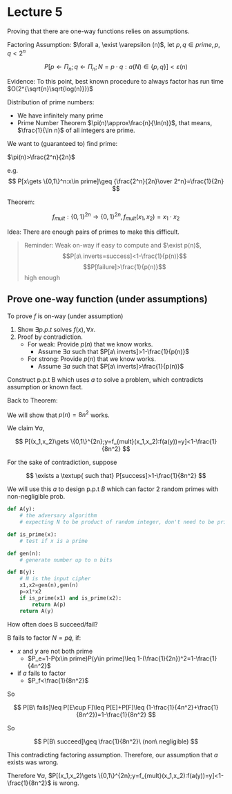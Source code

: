 # Lecture 5

Proving that there are one-way functions relies on assumptions.

Factoring Assumption: $\forall a, \exist \varepsilon (n)$, let $p,q\in prime,p,q<2^n$

$$
P[p\gets \Pi_n;q\gets \Pi_n;N=p\cdot q:a(N)\in \{p,q\}]<\varepsilon(n)
$$

Evidence: To this point, best known procedure to always factor has run time $O(2^{\sqrt{n}\sqrt{log(n)}})$

Distribution of prime numbers:

- We have infinitely many prime
- Prime Number Theorem $\pi(n)\approx\frac{n}{\ln(n)}$, that means, $\frac{1}{\ln n}$ of all integers are prime.

We want to (guaranteed to) find prime:

$\pi(n)>\frac{2^n}{2n}$

e.g. 
$$
P[x\gets \{0,1\}^n:x\in prime]\geq {\frac{2^n}{2n}\over 2^n}=\frac{1}{2n}
$$

Theorem:

$$
f_{mult}:\{0,1\}^{2n}\to \{0,1\}^{2n},f_{mult}(x_1,x_2)=x_1\cdot x_2
$$

Idea: There are enough pairs of primes to make this difficult.

> Reminder: Weak on-way if easy to compute and $\exist p(n)$,
> $$P[a\ inverts=success]<1-\frac{1}{p(n)}$$
> $$P[failure]>\frac{1}{p(n)}$$ high enough

## Prove one-way function (under assumptions)

To prove $f$ is on-way (under assumption)

1. Show $\exists p.p.t$ solves $f(x),\forall x$.
2. Proof by contradiction.
   - For weak: Provide $p(n)$ that we know works.
     - Assume $\exists a$ such that $P[a\ inverts]>1-\frac{1}{p(n)}$
   - For strong: Provide $p(n)$ that we know works.
     - Assume $\exists a$ such that $P[a\ inverts]>\frac{1}{p(n)}$

Construct p.p.t B
which uses $a$ to solve a problem, which contradicts assumption or known fact.

Back to Theorem:

We will show that $p(n)=8n^2$ works.

We claim $\forall a$,

$$
P[(x_1,x_2)\gets \{0,1\}^{2n};y=f_{mult}(x_1,x_2):f(a(y))=y]<1-\frac{1}{8n^2}
$$

For the sake of contradiction, suppose

$$
\exists a \textup{ such that} P[success]>1-\frac{1}{8n^2}
$$

We will use this $a$ to design p.p.t $B$ which can factor 2 random primes with non-negligible prob.

```python
def A(y):
    # the adversary algorithm
    # expecting N to be product of random integer, don't need to be prime

def is_prime(x):
    # test if x is a prime

def gen(n):
    # generate number up to n bits

def B(y):
    # N is the input cipher
    x1,x2=gen(n),gen(n)
    p=x1*x2
    if is_prime(x1) and is_prime(x2):
        return A(p)
    return A(y)
```

How often does B succeed/fail?

B fails to factor $N=p\dot q$, if:

- $x$ and $y$ are not both prime
  - $P_e=1-P(x\in prime)P(y\in prime)\leq 1-(\frac{1}{2n})^2=1-\frac{1}{4n^2}$
- if $a$ fails to factor
  - $P_f<\frac{1}{8n^2}$

So

$$
P[B\ fails]\leq P[E\cup F]\leq P[E]+P[F]\leq (1-\frac{1}{4n^2}+\frac{1}{8n^2})=1-\frac{1}{8n^2}
$$

So

$$
P[B\ succeed]\geq \frac{1}{8n^2}\ (non\ negligible)
$$

This contradicting factoring assumption. Therefore, our assumption that $a$ exists was wrong.

Therefore $\forall a$, $P[(x_1,x_2)\gets \{0,1\}^{2n};y=f_{mult}(x_1,x_2):f(a(y))=y]<1-\frac{1}{8n^2}$ is wrong.
